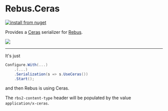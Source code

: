 # Rebus.Ceras

[![install from nuget](https://img.shields.io/nuget/v/Rebus.Ceras.svg?style=flat-square)](https://www.nuget.org/packages/Rebus.Ceras)

Provides a [Ceras](https://github.com/rikimaru0345/Ceras) serializer for [Rebus](https://github.com/rebus-org/Rebus).

![](https://raw.githubusercontent.com/rebus-org/Rebus/master/artwork/little_rebusbus2_copy-200x200.png)

---

It's just

```csharp
Configure.With(...)
    .(...)
    .Serialization(s => s.UseCeras())
    .Start();
```

and then Rebus is using Ceras.

The `rbs2-content-type` header will be populated by the value `application/x-ceras`.